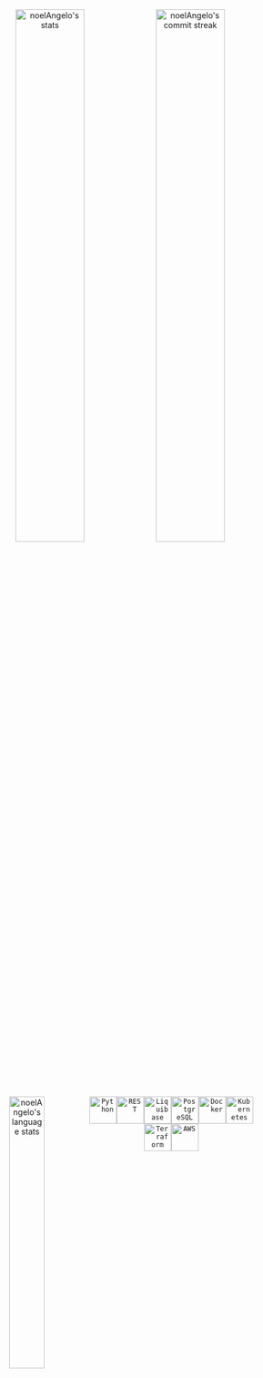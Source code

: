 <div align="center" style="text-align:center"><a href="#" onclick="return!1"><img width="49%" src="https://github-readme-stats.vercel.app/api/?username=noelAngelo&show_icons=true&theme=vue&bg_color=0000&count_private=true&hide_border=true" alt="noelAngelo's stats"></a><a href="#" onclick="return!1"><img width="49%" src="https://github-readme-streak-stats.herokuapp.com/?user=noelAngelo&theme=vue&background=0000&hide_border=true" alt="noelAngelo's commit streak"></a><a href="#" onclick="return!1"><img width="35%" align="left" src="https://github-readme-stats.vercel.app/api/top-langs/?username=noelAngelo&layout=compact&bg_color=0000&theme=vue&show_icons=true&locale=en&hide_border=true" alt="noelAngelo's language stats"></a><br><div align="center"><code><img height="48" src="https://user-images.githubusercontent.com/25181517/183423507-c056a6f9-1ba8-4312-a350-19bcbc5a8697.png" alt="Python" title="Python"></code><code><img height="48" src="https://user-images.githubusercontent.com/25181517/192107858-fe19f043-c502-4009-8c47-476fc89718ad.png" alt="REST" title="REST"></code><code><img height="48" src="https://user-images.githubusercontent.com/25181517/183891673-32824908-bc5d-44f8-8f72-f0415822404a.png" alt="Liquibase" title="Liquibase"></code><code><img height="48" src="https://user-images.githubusercontent.com/25181517/117208740-bfb78400-adf5-11eb-97bb-09072b6bedfc.png" alt="PostgreSQL" title="PostgreSQL"></code><code><img height="48" src="https://user-images.githubusercontent.com/25181517/117207330-263ba280-adf4-11eb-9b97-0ac5b40bc3be.png" alt="Docker" title="Docker"></code><code><img height="48" src="https://user-images.githubusercontent.com/25181517/182534006-037f08b5-8e7b-4e5f-96b6-5d2a5558fa85.png" alt="Kubernetes" title="Kubernetes"></code><code><img height="48" src="https://user-images.githubusercontent.com/25181517/183345121-36788a6e-5462-424a-be67-af1ebeda79a2.png" alt="Terraform" title="Terraform"></code><code><img height="48" src="https://user-images.githubusercontent.com/25181517/183896132-54262f2e-6d98-41e3-8888-e40ab5a17326.png" alt="AWS" title="AWS"></code></div></div>
